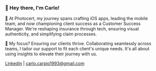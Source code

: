 ### 👋 Hey there, I'm Carlo!

🔧 At Photocert, my journey spans crafting iOS apps, leading the mobile team, and now championing client success as a Customer Success Manager. We're reshaping insurance through tech, ensuring visual authenticity, and simplifying claim processes.

🤝 My focus? Ensuring our clients thrive. Collaborating seamlessly across teams, I tailor our support to fit each client's unique needs. It's all about using insights to elevate their journey with us.

[Linkedin](https://www.linkedin.com/in/carlo-carpio/) | [carlo.carpio1993@gmail.com](mailto:carlo.carpio1993@gmail.com) 
